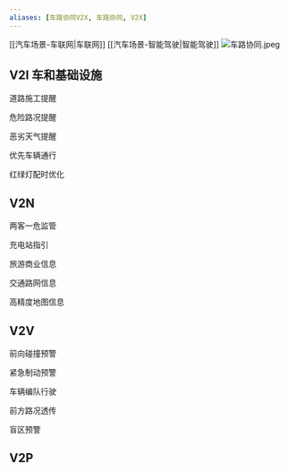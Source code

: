 ```yaml
---
aliases: [车路协同V2X, 车路协同, V2X]
---
```

[[汽车场景-车联网|车联网]] [[汽车场景-智能驾驶|智能驾驶]]
![车路协同.jpeg](车路协同.jpeg)

## V2I 车和基础设施

道路施工提醒

危险路况提醒

恶劣天气提醒

优先车辆通行

红绿灯配时优化

## V2N

两客一危监管

充电站指引

旅游商业信息

交通路网信息

高精度地图信息

## V2V

前向碰撞预警

紧急制动预警

车辆编队行驶

前方路况透传

盲区预警

## V2P
